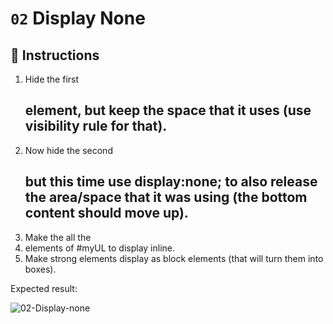 # `02` Display None

## 📝 Instructions

1. Hide the first <h2> element, but keep the space that it uses (use visibility rule for that).
2. Now hide the second <h2> but this time use display:none; to also release the area/space that it was using (the bottom content should move up).
3. Make the all the <li> elements of #myUL to display inline.
4. Make strong elements display as block elements (that will turn them into boxes).

Expected result:

![02-Display-none](https://github.com/4GeeksAcademy/layouts-exercises/blob/master/.learn/assets/ccOZ42Q.png?raw=true)